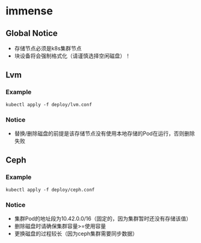 # immense

## Global Notice
* 存储节点必须是k8s集群节点
* 块设备将会强制格式化（请谨慎选择空闲磁盘）！

## Lvm
### Example
`kubectl apply -f deploy/lvm.conf`
### Notice
* 替换/删除磁盘的前提是该存储节点没有使用本地存储的Pod在运行，否则删除失败

## Ceph
### Example
`kubectl apply -f deploy/ceph.conf`

### Notice
* 集群Pod的地址段为10.42.0.0/16（固定的，因为集群暂时还没有存储该值）
* 删除磁盘时请确保集群容量>=使用容量
* 更换磁盘的过程较长（因为ceph集群需要同步数据）

